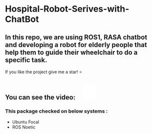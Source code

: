 # Hospital-Robot-Serives-with-ChatBot
In this repo, we are using ROS1, RASA chatbot and developing a robot for elderly people that help them to guide their wheelchair to do a specific task.
---
If you like the project give me a star! :star: 

You can see the video: &nbsp;&nbsp;
[![website](./img/youtube-dark.svg)](https://www.youtube.com/watch?v=un2OviZDSlA)
&nbsp;&nbsp;
---

### This package checked on below systems :
- Ubuntu Focal
- ROS Noetic 
